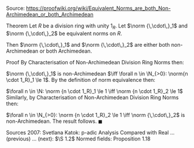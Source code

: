 # 

Source: https://proofwiki.org/wiki/Equivalent_Norms_are_both_Non-Archimedean_or_both_Archimedean

Theorem
Let $R$ be a division ring with unity $1_R$.
Let $\norm {\,\cdot\,}_1$ and $\norm {\,\cdot\,}_2$ be equivalent norms on $R$.

Then $\norm {\,\cdot\,}_1$ and $\norm {\,\cdot\,}_2$ are either both non-Archimedean or both Archimedean.


Proof
By Characterisation of Non-Archimedean Division Ring Norms then:

$\norm {\,\cdot\,}_1$ is non-Archimedean $\iff \forall n \in \N_{>0}: \norm{n \cdot 1_R}_1 \le 1$.
By the definition of norm equivalence then:

$\forall n \in \N: \norm {n \cdot 1_R}_1 \le 1 \iff \norm {n \cdot 1_R}_2 \le 1$
Similarly, by Characterisation of Non-Archimedean Division Ring Norms then:

$\forall n \in \N_{>0}: \norm {n \cdot 1_R}_2 \le 1 \iff \norm {\,\cdot\,}_2$ is non-Archimedean.
The result follows.
$\blacksquare$


Sources
2007: Svetlana Katok: p-adic Analysis Compared with Real ... (previous) ... (next): $\S 1.2$ Normed fields: Proposition $1.18$




